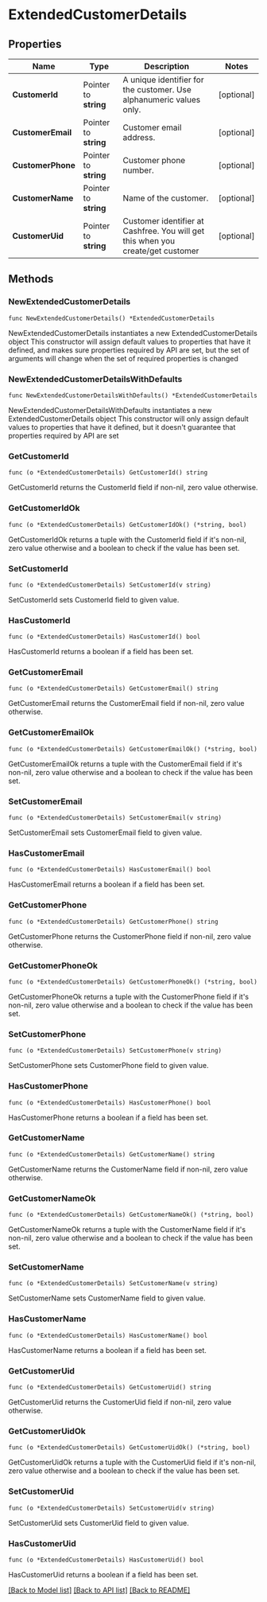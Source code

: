 # ExtendedCustomerDetails

## Properties

Name | Type | Description | Notes
------------ | ------------- | ------------- | -------------
**CustomerId** | Pointer to **string** | A unique identifier for the customer. Use alphanumeric values only. | [optional] 
**CustomerEmail** | Pointer to **string** | Customer email address. | [optional] 
**CustomerPhone** | Pointer to **string** | Customer phone number. | [optional] 
**CustomerName** | Pointer to **string** | Name of the customer. | [optional] 
**CustomerUid** | Pointer to **string** | Customer identifier at Cashfree. You will get this when you create/get customer | [optional] 

## Methods

### NewExtendedCustomerDetails

`func NewExtendedCustomerDetails() *ExtendedCustomerDetails`

NewExtendedCustomerDetails instantiates a new ExtendedCustomerDetails object
This constructor will assign default values to properties that have it defined,
and makes sure properties required by API are set, but the set of arguments
will change when the set of required properties is changed

### NewExtendedCustomerDetailsWithDefaults

`func NewExtendedCustomerDetailsWithDefaults() *ExtendedCustomerDetails`

NewExtendedCustomerDetailsWithDefaults instantiates a new ExtendedCustomerDetails object
This constructor will only assign default values to properties that have it defined,
but it doesn't guarantee that properties required by API are set

### GetCustomerId

`func (o *ExtendedCustomerDetails) GetCustomerId() string`

GetCustomerId returns the CustomerId field if non-nil, zero value otherwise.

### GetCustomerIdOk

`func (o *ExtendedCustomerDetails) GetCustomerIdOk() (*string, bool)`

GetCustomerIdOk returns a tuple with the CustomerId field if it's non-nil, zero value otherwise
and a boolean to check if the value has been set.

### SetCustomerId

`func (o *ExtendedCustomerDetails) SetCustomerId(v string)`

SetCustomerId sets CustomerId field to given value.

### HasCustomerId

`func (o *ExtendedCustomerDetails) HasCustomerId() bool`

HasCustomerId returns a boolean if a field has been set.

### GetCustomerEmail

`func (o *ExtendedCustomerDetails) GetCustomerEmail() string`

GetCustomerEmail returns the CustomerEmail field if non-nil, zero value otherwise.

### GetCustomerEmailOk

`func (o *ExtendedCustomerDetails) GetCustomerEmailOk() (*string, bool)`

GetCustomerEmailOk returns a tuple with the CustomerEmail field if it's non-nil, zero value otherwise
and a boolean to check if the value has been set.

### SetCustomerEmail

`func (o *ExtendedCustomerDetails) SetCustomerEmail(v string)`

SetCustomerEmail sets CustomerEmail field to given value.

### HasCustomerEmail

`func (o *ExtendedCustomerDetails) HasCustomerEmail() bool`

HasCustomerEmail returns a boolean if a field has been set.

### GetCustomerPhone

`func (o *ExtendedCustomerDetails) GetCustomerPhone() string`

GetCustomerPhone returns the CustomerPhone field if non-nil, zero value otherwise.

### GetCustomerPhoneOk

`func (o *ExtendedCustomerDetails) GetCustomerPhoneOk() (*string, bool)`

GetCustomerPhoneOk returns a tuple with the CustomerPhone field if it's non-nil, zero value otherwise
and a boolean to check if the value has been set.

### SetCustomerPhone

`func (o *ExtendedCustomerDetails) SetCustomerPhone(v string)`

SetCustomerPhone sets CustomerPhone field to given value.

### HasCustomerPhone

`func (o *ExtendedCustomerDetails) HasCustomerPhone() bool`

HasCustomerPhone returns a boolean if a field has been set.

### GetCustomerName

`func (o *ExtendedCustomerDetails) GetCustomerName() string`

GetCustomerName returns the CustomerName field if non-nil, zero value otherwise.

### GetCustomerNameOk

`func (o *ExtendedCustomerDetails) GetCustomerNameOk() (*string, bool)`

GetCustomerNameOk returns a tuple with the CustomerName field if it's non-nil, zero value otherwise
and a boolean to check if the value has been set.

### SetCustomerName

`func (o *ExtendedCustomerDetails) SetCustomerName(v string)`

SetCustomerName sets CustomerName field to given value.

### HasCustomerName

`func (o *ExtendedCustomerDetails) HasCustomerName() bool`

HasCustomerName returns a boolean if a field has been set.

### GetCustomerUid

`func (o *ExtendedCustomerDetails) GetCustomerUid() string`

GetCustomerUid returns the CustomerUid field if non-nil, zero value otherwise.

### GetCustomerUidOk

`func (o *ExtendedCustomerDetails) GetCustomerUidOk() (*string, bool)`

GetCustomerUidOk returns a tuple with the CustomerUid field if it's non-nil, zero value otherwise
and a boolean to check if the value has been set.

### SetCustomerUid

`func (o *ExtendedCustomerDetails) SetCustomerUid(v string)`

SetCustomerUid sets CustomerUid field to given value.

### HasCustomerUid

`func (o *ExtendedCustomerDetails) HasCustomerUid() bool`

HasCustomerUid returns a boolean if a field has been set.


[[Back to Model list]](../README.md#documentation-for-models) [[Back to API list]](../README.md#documentation-for-api-endpoints) [[Back to README]](../README.md)



